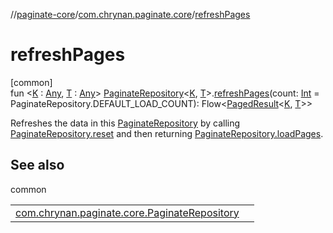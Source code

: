 //[paginate-core](../../index.md)/[com.chrynan.paginate.core](index.md)/[refreshPages](refresh-pages.md)

# refreshPages

[common]\
fun <[K](refresh-pages.md) : [Any](https://kotlinlang.org/api/latest/jvm/stdlib/kotlin/-any/index.html), [T](refresh-pages.md) : [Any](https://kotlinlang.org/api/latest/jvm/stdlib/kotlin/-any/index.html)> [PaginateRepository](-paginate-repository/index.md)<[K](refresh-pages.md), [T](refresh-pages.md)>.[refreshPages](refresh-pages.md)(count: [Int](https://kotlinlang.org/api/latest/jvm/stdlib/kotlin/-int/index.html) = PaginateRepository.DEFAULT_LOAD_COUNT): Flow<[PagedResult](-paged-result/index.md)<[K](refresh-pages.md), [T](refresh-pages.md)>>

Refreshes the data in this [PaginateRepository](-paginate-repository/index.md) by calling [PaginateRepository.reset](-paginate-repository/reset.md) and then returning [PaginateRepository.loadPages](-paginate-repository/load-pages.md).

## See also

common

| | |
|---|---|
| [com.chrynan.paginate.core.PaginateRepository](-paginate-repository/load-pages.md) |  |
